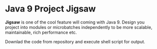 # Java 9 Project Jigsaw

**Jigsaw** is one of the cool feature will coming with Java 9. Design you project into modules or microbatches independently to be more scalable, maintainable, rich performance etc. 

Downlad the code from repository and execute shell script for output. 
